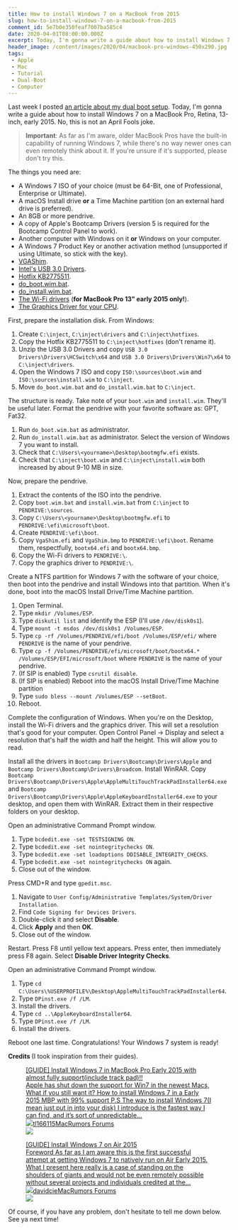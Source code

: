 ```yaml
---
title: How to install Windows 7 on a MacBook from 2015
slug: how-to-install-windows-7-on-a-macbook-from-2015
comment_id: 5e7b0e350feaf7007ba585c4
date: 2020-04-01T08:00:00.000Z
excerpt: Today, I'm gonna write a guide about how to install Windows 7 on a MacBook Pro, Retina, 13-inch, early 2015. No, this is not an April Fools joke.
header_image: /content/images/2020/04/macbook-pro-windows-450x290.jpg
tags: 
 - Apple
 - Mac
 - Tutorial
 - Dual-Boot
 - Computer
---
```


<p>Last week I posted <a href="/how-i-dual-booted-windows-10-and-windows-7-on-a-macbook-pro-retina-early-2015/">an article about my dual boot setup</a>. Today, I'm gonna write a guide about how to install Windows 7 on a MacBook Pro, Retina, 13-inch, early 2015. No, this is not an April Fools joke.</p><blockquote><strong>Important</strong>: As far as I'm aware, older MacBook Pros have the built-in capability of running Windows 7, while there's no way newer ones can even remotely think about it. If you're unsure if it's supported, please don't try this.</blockquote><!--kg-card-begin: html--><p>The things you need are:
<ul>
    <li>A Windows 7 ISO of your choice (must be 64-Bit, one of Professional, Enterprise or Ultimate).</li>
    <li>A macOS Install drive <b>or</b> a Time Machine partition (on an external hard drive is preferred).</li>
    <li>An 8GB or more pendrive.</li>
    <li>A copy of Apple's Bootcamp Drivers (version 5 is required for the Bootcamp Control Panel to work).</li>
    <li>Another computer with Windows on it <b>or</b> Windows on your computer.</li>
    <li>A Windows 7 Product Key or another activation method (unsupported if using Ultimate, so stick with the key).</li>
    <li><a href="https://github.com/davidcie/VgaShim/releases/download/v0.97/VgaShim-v0.97.zip">VGAShim</a>.</li>
    <li><a href="https://downloadcenter.intel.com/downloads/eula/22824/Intel-USB-3-0-eXtensible-Host-Controller-Driver-for-Intel-8-9-100-Series-and-Intel-C220-C610-Chipset-Family?httpDown=https%3A%2F%2Fdownloadmirror.intel.com%2F22824%2Feng%2FIntel%28R%29_USB_3.0_eXtensible_Host_Controller_Driver_5.0.4.43_v2.zip">Intel's USB 3.0 Drivers</a>.</li>
    <li><a href="http://thehotfixshare.net/board/index.php?s=a1e22ca0322dae299e6c6ecb16cc7075&autocom=downloads&req=download&code=confirm_download&id=16296">Hotfix KB2775511</a>.</li>
    <li><a href="https://mega.nz/#!l8BEgIAQ!Uo8VEWD18oD_RqxW0GhWt8olJmzCRHaMBs3ZS9SKfDA">do_boot.wim.bat</a>.</li>
    <li><a href="https://mega.nz/#!koY2UKrI!H4n3R4VrgnS5HlmD-kQZohHm4w0qihYeKZNiptxXyhg">do_install.wim.bat</a>.</li>
    <li><a href="https://drive.google.com/file/d/0Bxq--onVE9j5T1dNY3BlRWxEZms/view?usp=sharing">The Wi-Fi drivers</a> (<b>for MacBook Pro 13" early 2015 only!</b>).</li>
    <li><a href="https://downloadcenter.intel.com/product/80939/Graphics-Drivers">The Graphics Driver for your CPU</a>.</li>
</ul></p><!--kg-card-end: html--><!--kg-card-begin: markdown--><p>First, prepare the installation disk. From Windows:</p>
<ol>
<li>Create <code>C:\inject</code>, <code>C:\inject\drivers</code> and <code>C:\inject\hotfixes</code>.</li>
<li>Copy the Hotfix KB2775511 to <code>C:\inject\hotfixes</code> (don't rename it).</li>
<li>Unzip the USB 3.0 Drivers and copy <code>USB 3.0 Drivers\Drivers\HCSwitch\x64</code> and <code>USB 3.0 Drivers\Drivers\Win7\x64</code> to <code>C:\inject\drivers</code>.</li>
<li>Open the Windows 7 ISO and copy <code>ISO:\sources\boot.wim</code> and <code>ISO:\sources\install.wim</code> to <code>C:\inject</code>.</li>
<li>Move <code>do_boot.wim.bat</code> and <code>do_install.wim.bat</code> to <code>C:\inject</code>.</li>
</ol>
<!--kg-card-end: markdown--><!--kg-card-begin: markdown--><p>The structure is ready. Take note of your <code>boot.wim</code> and <code>install.wim</code>. They'll be useful later. Format the pendrive with your favorite software as: GPT, Fat32.</p>
<ol>
<li>Run <code>do_boot.wim.bat</code> as administrator.</li>
<li>Run <code>do_install.wim.bat</code> as administrator. Select the version of Windows 7 you want to install.</li>
<li>Check that <code>C:\Users\&lt;yourname&gt;\Desktop\bootmgfw.efi</code> exists.</li>
<li>Check that <code>C:\inject\boot.wim</code> and <code>C:\inject\install.wim</code> both increased by about 9-10 MB in size.</li>
</ol>
<!--kg-card-end: markdown--><!--kg-card-begin: markdown--><p>Now, prepare the pendrive.</p>
<ol>
<li>Extract the contents of the ISO into the pendrive.</li>
<li>Copy <code>boot.wim.bat</code> and <code>install.wim.bat</code> from <code>C:\inject</code> to <code>PENDRIVE:\sources</code>.</li>
<li>Copy <code>C:\Users\&lt;yourname&gt;\Desktop\bootmgfw.efi</code> to <code>PENDRIVE:\efi\microsoft\boot</code>.</li>
<li>Create <code>PENDRIVE:\efi\boot</code>.</li>
<li>Copy <code>VgaShim.efi</code> and <code>VgaShim.bmp</code> to <code>PENDRIVE:\efi\boot</code>. Rename them, respectfully, <code>bootx64.efi</code> and <code>bootx64.bmp</code>.</li>
<li>Copy the Wi-Fi drivers to <code>PENDRIVE:\</code>.</li>
<li>Copy the graphics driver to <code>PENDRIVE:\</code>.</li>
</ol>
<!--kg-card-end: markdown--><!--kg-card-begin: markdown--><p>Create a NTFS partition for Windows 7 with the software of your choice, then boot into the pendrive and install Windows into that partition. When it's done, boot into the macOS Install Drive/Time Machine partition.</p>
<ol>
<li>Open Terminal.</li>
<li>Type <code>mkdir /Volumes/ESP</code>.</li>
<li>Type <code>diskutil list</code> and identify the ESP (I'll use <code>/dev/disk0s1</code>).</li>
<li>Type <code>mount -t msdos /dev/disk0s1 /Volumes/ESP</code>.</li>
<li>Type <code>cp -rf /Volumes/PENDRIVE/efi/boot /Volumes/ESP/efi/</code> where <code>PENDRIVE</code> is the name of your pendrive.</li>
<li>Type <code>cp -f /Volumes/PENDRIVE/efi/microsoft/boot/bootx64.* /Volumes/ESP/EFI/microsoft/boot</code> where <code>PENDRIVE</code> is the name of your pendrive.</li>
<li>(If SIP is enabled) Type <code>csrutil disable</code>.</li>
<li>(If SIP is enabled) Reboot into the macOS Install Drive/Time Machine partition</li>
<li>Type <code>sudo bless --mount /Volumes/ESP --setBoot</code>.</li>
<li>Reboot.</li>
</ol>
<!--kg-card-end: markdown--><p>Complete the configuration of Windows. When you're on the Desktop, install the Wi-Fi drivers and the graphics driver. This will set a resolution that's good for your computer. Open Control Panel -&gt; Display and select a resolution that's half the width and half the height. This will allow you to read.</p><!--kg-card-begin: markdown--><p>Install all the drivers in <code>Bootcamp Drivers\Bootcamp\Drivers\Apple</code> and <code>Bootcamp Drivers\Bootcamp\Drivers\Broadcom</code>. Install WinRAR. Copy <code>Bootcamp Drivers\Bootcamp\Drivers\Apple\AppleMultiTouchTrackPadInstaller64.exe</code> and <code>Bootcamp Drivers\Bootcamp\Drivers\Apple\AppleKeyboardInstaller64.exe</code> to your desktop, and open them with WinRAR. Extract them in their respective folders on your desktop.</p>
<p>Open an administrative Command Prompt window.</p>
<ol>
<li>Type <code>bcdedit.exe -set TESTSIGNING ON</code>.</li>
<li>Type <code>bcdedit.exe -set nointegritychecks ON</code>.</li>
<li>Type <code>bcdedit.exe -set loadoptions DDISABLE_INTEGRITY_CHECKS</code>.</li>
<li>Type <code>bcdedit.exe -set nointegritychecks ON</code> again.</li>
<li>Close out of the window.</li>
</ol>
<p>Press CMD+R and type <code>gpedit.msc</code>.</p>
<ol>
<li>Navigate to <code>User Config/Administrative Templates/System/Driver Installation</code>.</li>
<li>Find <code>Code Signing for Devices Drivers</code>.</li>
<li>Double-click it and select <strong>Disable</strong>.</li>
<li>Click <strong>Apply</strong> and then <strong>OK</strong>.</li>
<li>Close out of the window.</li>
</ol>
<p>Restart. Press F8 until yellow text appears. Press enter, then immediately press F8 again. Select <strong>Disable Driver Integrity Checks</strong>.</p>
<p>Open an administrative Command Prompt window.</p>
<ol>
<li>Type <code>cd C:\Users\%USERPROFILE%\Desktop\AppleMultiTouchTrackPadInstaller64</code>.</li>
<li>Type <code>DPinst.exe /f /LM</code>.</li>
<li>Install the drivers.</li>
<li>Type <code>cd ..\AppleKeyboardInstaller64</code>.</li>
<li>Type <code>DPinst.exe /f /LM</code>.</li>
<li>Install the drivers.</li>
</ol>
<!--kg-card-end: markdown--><p>Reboot one last time. Congratulations! Your Windows 7 system is ready!</p><p><strong>Credits </strong>(I took inspiration from their guides).</p><figure class="kg-card kg-bookmark-card"><a class="kg-bookmark-container" href="https://forums.macrumors.com/threads/guide-install-windows-7-in-macbook-pro-early-2015-with-almost-fully-support-include-track-pad.1992139/post-23333066"><div class="kg-bookmark-content"><div class="kg-bookmark-title">[GUIDE] Install Windows 7 in MacBook Pro Early 2015 with almost fully support(include track pad)!!</div><div class="kg-bookmark-description">Apple has shut down the support for Win7 in the newest Macs, What if you still want it? How to install Windows 7 in a Early 2015 MBP with 99% support P.S The way to install Windows 7(I mean just put in into your disk) I introduce is the fastest way I can find, and it’s sort of unpredictable...</div><div class="kg-bookmark-metadata"><img class="kg-bookmark-icon" src="https://cdn.macrumors.com/images-new/favicon.ico"><span class="kg-bookmark-author">tl166115</span><span class="kg-bookmark-publisher">MacRumors Forums</span></div></div><div class="kg-bookmark-thumbnail"><img src="http://cdn.macrumors.com/article-new/2019/10/macrumors-forums-social.jpg"></div></a></figure><figure class="kg-card kg-bookmark-card"><a class="kg-bookmark-container" href="https://forums.macrumors.com/threads/guide-install-windows-7-on-air-2015.1961618/post-22677864"><div class="kg-bookmark-content"><div class="kg-bookmark-title">[GUIDE] Install Windows 7 on Air 2015</div><div class="kg-bookmark-description">Foreword As far as I am aware this is the first successful attempt at getting Windows 7 to natively run on Air Early 2015.
What I present here really is a case of standing on the shoulders of giants and would not be even remotely possible without several projects and individuals credited at the...</div><div class="kg-bookmark-metadata"><img class="kg-bookmark-icon" src="https://cdn.macrumors.com/images-new/favicon.ico"><span class="kg-bookmark-author">davidcie</span><span class="kg-bookmark-publisher">MacRumors Forums</span></div></div><div class="kg-bookmark-thumbnail"><img src="http://cdn.macrumors.com/article-new/2019/10/macrumors-forums-social.jpg"></div></a></figure><p>Of course, if you have any problem, don't hesitate to tell me down below. See ya next time!</p>